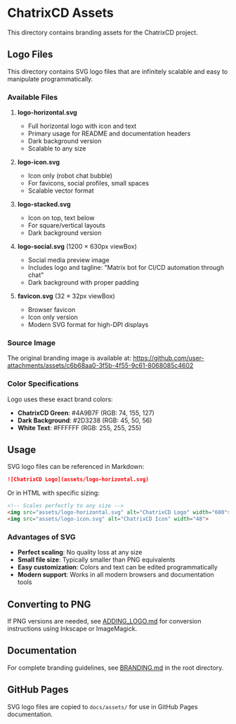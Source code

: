 # ChatrixCD Assets

This directory contains branding assets for the ChatrixCD project.

## Logo Files

This directory contains SVG logo files that are infinitely scalable and easy to manipulate programmatically.

### Available Files

1. **logo-horizontal.svg**
   - Full horizontal logo with icon and text
   - Primary usage for README and documentation headers
   - Dark background version
   - Scalable to any size

2. **logo-icon.svg**
   - Icon only (robot chat bubble)
   - For favicons, social profiles, small spaces
   - Scalable vector format

3. **logo-stacked.svg**
   - Icon on top, text below
   - For square/vertical layouts
   - Dark background version

4. **logo-social.svg** (1200 × 630px viewBox)
   - Social media preview image
   - Includes logo and tagline: "Matrix bot for CI/CD automation through chat"
   - Dark background with proper padding

5. **favicon.svg** (32 × 32px viewBox)
   - Browser favicon
   - Icon only version
   - Modern SVG format for high-DPI displays

### Source Image

The original branding image is available at:
https://github.com/user-attachments/assets/c6b68aa0-3f5b-4f55-9c61-8068085c4602

### Color Specifications

Logo uses these exact brand colors:

- **ChatrixCD Green**: #4A9B7F (RGB: 74, 155, 127)
- **Dark Background**: #2D3238 (RGB: 45, 50, 56)
- **White Text**: #FFFFFF (RGB: 255, 255, 255)

## Usage

SVG logo files can be referenced in Markdown:

```markdown
![ChatrixCD Logo](assets/logo-horizontal.svg)
```

Or in HTML with specific sizing:

```html
<!-- Scales perfectly to any size -->
<img src="assets/logo-horizontal.svg" alt="ChatrixCD Logo" width="600">
<img src="assets/logo-icon.svg" alt="ChatrixCD Icon" width="48">
```

### Advantages of SVG

- **Perfect scaling**: No quality loss at any size
- **Small file size**: Typically smaller than PNG equivalents
- **Easy customization**: Colors and text can be edited programmatically
- **Modern support**: Works in all modern browsers and documentation tools

## Converting to PNG

If PNG versions are needed, see [ADDING_LOGO.md](ADDING_LOGO.md) for conversion instructions using Inkscape or ImageMagick.

## Documentation

For complete branding guidelines, see [BRANDING.md](../BRANDING.md) in the root directory.

## GitHub Pages

SVG logo files are copied to `docs/assets/` for use in GitHub Pages documentation.
